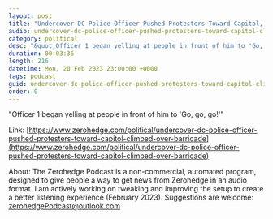 ```yaml
---
layout: post
title: "Undercover DC Police Officer Pushed Protesters Toward Capitol, Climbed Over Barricade: Court Filing"
audio: undercover-dc-police-officer-pushed-protesters-toward-capitol-climbed-over-barricade-0
category: political
desc: "&quot;Officer 1 began yelling at people in front of him to 'Go, go, go!'&quot;"
duration: 00:03:36
length: 216
datetime: Mon, 20 Feb 2023 23:00:00 +0000
tags: podcast
guid: undercover-dc-police-officer-pushed-protesters-toward-capitol-climbed-over-barricade-0
order: 0
---
```

&quot;Officer 1 began yelling at people in front of him to 'Go, go, go!'&quot;

Link: [https://www.zerohedge.com/political/undercover-dc-police-officer-pushed-protesters-toward-capitol-climbed-over-barricade](https://www.zerohedge.com/political/undercover-dc-police-officer-pushed-protesters-toward-capitol-climbed-over-barricade)

About: The Zerohedge Podcast is a non-commercial, automated program, designed to give people a way to get news from Zerohedge in an audio format.  I am actively working on tweaking and improving the setup to create a better listening experience (February 2023).  Suggestions are welcome: [zerohedgePodcast@outlook.com](mailto:zerohedgePodcast@outlook.com)
